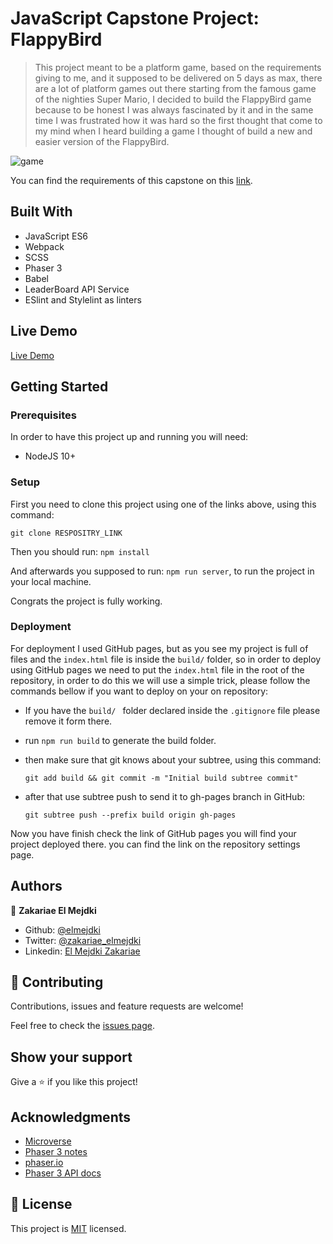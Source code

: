 # JavaScript Capstone Project: FlappyBird

> This project meant to be a platform game, based on the requirements giving to me, and it supposed to be delivered on 5 days as max, there are a lot of platform games out there starting from the famous game of the nighties Super Mario, I decided to build the FlappyBird game because to be honest I was always fascinated by it and in the same time I was frustrated how it was hard so the first thought that come to my mind when I heard building a game I thought of build a new and easier version of the FlappyBird.

![game](./game_play.gif)

You can find the requirements of this capstone on this [link](https://www.notion.so/Platform-game-4a55a7d1fcc245bcb012c76814764712).

## Built With

- JavaScript ES6
- Webpack
- SCSS
- Phaser 3
- Babel
- LeaderBoard API Service
- ESlint and Stylelint as linters

## Live Demo

[Live Demo](https://elmejdki.github.io/FlappyBird/)


## Getting Started

### Prerequisites

In order to have this project up and running you will need:

- NodeJS 10+

### Setup

First you need to clone this project using one of the links above, using this command:

`git clone RESPOSITRY_LINK`

Then you should run: `npm install`

And afterwards you supposed to run: `npm run server`, to run the project in your local machine.

Congrats the project is fully working.

### Deployment

For deployment I used GitHub pages, but as you see my project is full of files and the `index.html` file is inside the `build/` folder, so in order to deploy using GitHub pages we need to put the `index.html` file in the root of the repository, in order to do this we will use a simple trick, please follow the commands bellow if you want to deploy on your on repository:

- If you have the `build/ `  folder declared inside the `.gitignore`  file please remove it form there.

- run `npm run build`  to generate the build folder.

- then make sure that git knows about your subtree, using this command:

  ```
  git add build && git commit -m "Initial build subtree commit"
  ```

- after that use subtree push to send it to gh-pages branch in GitHub:

  ```
  git subtree push --prefix build origin gh-pages
  ```

Now you have finish check the link of GitHub pages you will find your project deployed there. you can find the link on the repository settings page.



## Authors

👤 **Zakariae El Mejdki**

- Github: [@elmejdki](https://github.com/elmejdki)
- Twitter: [@zakariae_elmejdki](https://twitter.com/zakariaemejdki)
- Linkedin: [El Mejdki Zakariae](https://www.linkedin.com/in/zakariaeelmejdki/)

## 🤝 Contributing

Contributions, issues and feature requests are welcome!

Feel free to check the [issues page](https://github.com/elmejdki/FlappyBird/issues).

## Show your support

Give a ⭐️ if you like this project!

## Acknowledgments

- [Microverse](https://www.microverse.org/)
- [Phaser 3 notes](https://rexrainbow.github.io/phaser3-rex-notes/docs/site/index.html)
- [phaser.io](https://phaser.io)
- [Phaser 3 API docs](https://photonstorm.github.io/phaser3-docs/index.html)

## 📝 License

This project is [MIT](lic.url) licensed.
